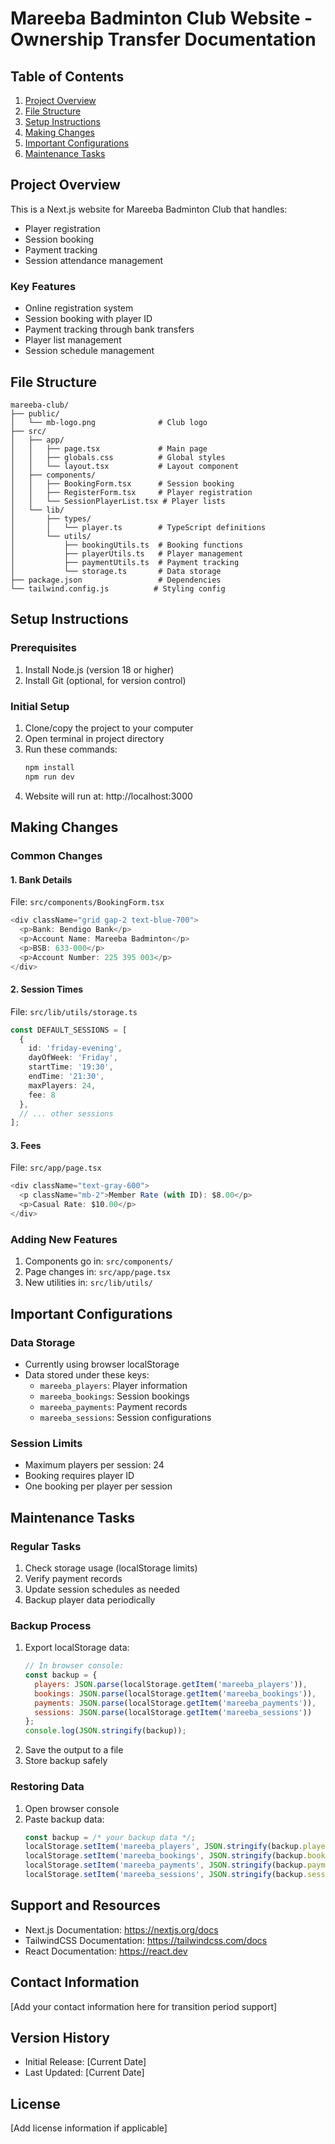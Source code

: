 # Mareeba Badminton Club Website - Ownership Transfer Documentation

## Table of Contents
1. [Project Overview](#project-overview)
2. [File Structure](#file-structure)
3. [Setup Instructions](#setup-instructions)
4. [Making Changes](#making-changes)
5. [Important Configurations](#important-configurations)
6. [Maintenance Tasks](#maintenance-tasks)

## Project Overview
This is a Next.js website for Mareeba Badminton Club that handles:
- Player registration
- Session booking
- Payment tracking
- Session attendance management

### Key Features
- Online registration system
- Session booking with player ID
- Payment tracking through bank transfers
- Player list management
- Session schedule management

## File Structure
```
mareeba-club/
├── public/
│   └── mb-logo.png              # Club logo
├── src/
│   ├── app/
│   │   ├── page.tsx             # Main page
│   │   ├── globals.css          # Global styles
│   │   └── layout.tsx           # Layout component
│   ├── components/
│   │   ├── BookingForm.tsx      # Session booking
│   │   ├── RegisterForm.tsx     # Player registration
│   │   └── SessionPlayerList.tsx # Player lists
│   └── lib/
│       ├── types/
│       │   └── player.ts        # TypeScript definitions
│       └── utils/
│           ├── bookingUtils.ts  # Booking functions
│           ├── playerUtils.ts   # Player management
│           ├── paymentUtils.ts  # Payment tracking
│           └── storage.ts       # Data storage
├── package.json                 # Dependencies
└── tailwind.config.js          # Styling config
```

## Setup Instructions

### Prerequisites
1. Install Node.js (version 18 or higher)
2. Install Git (optional, for version control)

### Initial Setup
1. Clone/copy the project to your computer
2. Open terminal in project directory
3. Run these commands:
   ```bash
   npm install
   npm run dev
   ```
4. Website will run at: http://localhost:3000

## Making Changes

### Common Changes

#### 1. Bank Details
File: `src/components/BookingForm.tsx`
```typescript
<div className="grid gap-2 text-blue-700">
  <p>Bank: Bendigo Bank</p>
  <p>Account Name: Mareeba Badminton</p>
  <p>BSB: 633-000</p>
  <p>Account Number: 225 395 003</p>
</div>
```

#### 2. Session Times
File: `src/lib/utils/storage.ts`
```typescript
const DEFAULT_SESSIONS = [
  {
    id: 'friday-evening',
    dayOfWeek: 'Friday',
    startTime: '19:30',
    endTime: '21:30',
    maxPlayers: 24,
    fee: 8
  },
  // ... other sessions
];
```

#### 3. Fees
File: `src/app/page.tsx`
```typescript
<div className="text-gray-600">
  <p className="mb-2">Member Rate (with ID): $8.00</p>
  <p>Casual Rate: $10.00</p>
</div>
```

### Adding New Features
1. Components go in: `src/components/`
2. Page changes in: `src/app/page.tsx`
3. New utilities in: `src/lib/utils/`

## Important Configurations

### Data Storage
- Currently using browser localStorage
- Data stored under these keys:
  - `mareeba_players`: Player information
  - `mareeba_bookings`: Session bookings
  - `mareeba_payments`: Payment records
  - `mareeba_sessions`: Session configurations

### Session Limits
- Maximum players per session: 24
- Booking requires player ID
- One booking per player per session

## Maintenance Tasks

### Regular Tasks
1. Check storage usage (localStorage limits)
2. Verify payment records
3. Update session schedules as needed
4. Backup player data periodically

### Backup Process
1. Export localStorage data:
   ```javascript
   // In browser console:
   const backup = {
     players: JSON.parse(localStorage.getItem('mareeba_players')),
     bookings: JSON.parse(localStorage.getItem('mareeba_bookings')),
     payments: JSON.parse(localStorage.getItem('mareeba_payments')),
     sessions: JSON.parse(localStorage.getItem('mareeba_sessions'))
   };
   console.log(JSON.stringify(backup));
   ```
2. Save the output to a file
3. Store backup safely

### Restoring Data
1. Open browser console
2. Paste backup data:
   ```javascript
   const backup = /* your backup data */;
   localStorage.setItem('mareeba_players', JSON.stringify(backup.players));
   localStorage.setItem('mareeba_bookings', JSON.stringify(backup.bookings));
   localStorage.setItem('mareeba_payments', JSON.stringify(backup.payments));
   localStorage.setItem('mareeba_sessions', JSON.stringify(backup.sessions));
   ```

## Support and Resources
- Next.js Documentation: https://nextjs.org/docs
- TailwindCSS Documentation: https://tailwindcss.com/docs
- React Documentation: https://react.dev

## Contact Information
[Add your contact information here for transition period support]

## Version History
- Initial Release: [Current Date]
- Last Updated: [Current Date]

## License
[Add license information if applicable] 